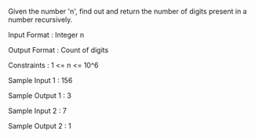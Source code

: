 Given the number 'n', find out and return the number of digits present in a number recursively.

Input Format :
Integer n

Output Format :
Count of digits

Constraints :
1 <= n <= 10^6

Sample Input 1 :
 156

Sample Output 1 :
3

Sample Input 2 :
 7

Sample Output 2 :
1
